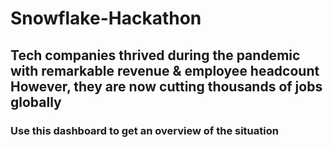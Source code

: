 # Snowflake-Hackathon
 
## Tech companies thrived during the pandemic with remarkable revenue & employee headcount However, they are now cutting thousands of jobs globally

### Use this dashboard to get an overview of the situation
